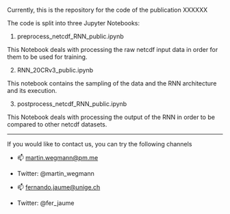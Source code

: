 Currently, this is the repository for the code of the publication XXXXXX

The code is split into three Jupyter Notebooks:

1)  preprocess_netcdf_RNN_public.ipynb 

This Notebook deals with processing the raw netcdf input data in order for them to be used for training.

2)  RNN_20CRv3_public.ipynb
 
This notebook contains the sampling of the data and the RNN architecture and its execution.

3)  postprocess_netcdf_RNN_public.ipynb

This Notebook deals with processing the output of the RNN in order to be compared to other netcdf datasets.

---------------------------------------------------------------------------------------------------------------
If you would like to contact us, you can try the following channels
- 📫 martin.wegmann@pm.me
- Twitter: @martin_wegmann

- 📫 fernando.jaume@unige.ch
- Twitter: @fer_jaume

<!---
martin-wegmann/martin-wegmann is a ✨ special ✨ repository because its `README.md` (this file) appears on your GitHub profile.
You can click the Preview link to take a look at your changes.
--->
